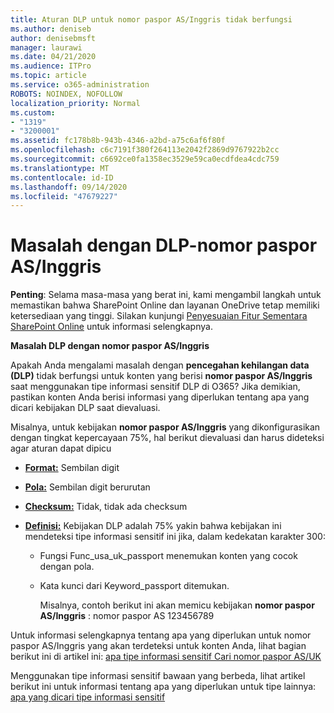 ```yaml
---
title: Aturan DLP untuk nomor paspor AS/Inggris tidak berfungsi
ms.author: deniseb
author: denisebmsft
manager: laurawi
ms.date: 04/21/2020
ms.audience: ITPro
ms.topic: article
ms.service: o365-administration
ROBOTS: NOINDEX, NOFOLLOW
localization_priority: Normal
ms.custom:
- "1319"
- "3200001"
ms.assetid: fc178b8b-943b-4346-a2bd-a75c6af6f80f
ms.openlocfilehash: c6c7191f380f264113e2042f2869d9767922b2cc
ms.sourcegitcommit: c6692ce0fa1358ec3529e59ca0ecdfdea4cdc759
ms.translationtype: MT
ms.contentlocale: id-ID
ms.lasthandoff: 09/14/2020
ms.locfileid: "47679227"
---
```

# <a name="problems-with-dlp---usuk-passport-numbers"></a>Masalah dengan DLP-nomor paspor AS/Inggris

**Penting**: Selama masa-masa yang berat ini, kami mengambil langkah untuk memastikan bahwa SharePoint Online dan layanan OneDrive tetap memiliki ketersediaan yang tinggi. Silakan kunjungi [Penyesuaian Fitur Sementara SharePoint Online](https://aka.ms/ODSPAdjustments) untuk informasi selengkapnya.

**Masalah DLP dengan nomor paspor AS/Inggris**

Apakah Anda mengalami masalah dengan **pencegahan kehilangan data (DLP)** tidak berfungsi untuk konten yang berisi **nomor paspor AS/Inggris** saat menggunakan tipe informasi sensitif DLP di O365? Jika demikian, pastikan konten Anda berisi informasi yang diperlukan tentang apa yang dicari kebijakan DLP saat dievaluasi.
  
Misalnya, untuk kebijakan **nomor paspor AS/Inggris** yang dikonfigurasikan dengan tingkat kepercayaan 75%, hal berikut dievaluasi dan harus dideteksi agar aturan dapat dipicu
  
- **[Format:](https://docs.microsoft.com/microsoft-365/compliance/sensitive-information-type-entity-definitions#format-77)** Sembilan digit

- **[Pola:](https://docs.microsoft.com/microsoft-365/compliance/sensitive-information-type-entity-definitions#pattern-77)** Sembilan digit berurutan

- **[Checksum:](https://docs.microsoft.com/microsoft-365/compliance/sensitive-information-type-entity-definitions#checksum-76)** Tidak, tidak ada checksum

- **[Definisi:](https://docs.microsoft.com/microsoft-365/compliance/sensitive-information-type-entity-definitions#definition-77)** Kebijakan DLP adalah 75% yakin bahwa kebijakan ini mendeteksi tipe informasi sensitif ini jika, dalam kedekatan karakter 300:

  - Fungsi Func_usa_uk_passport menemukan konten yang cocok dengan pola.

  - Kata kunci dari Keyword_passport ditemukan.

    Misalnya, contoh berikut ini akan memicu kebijakan **nomor paspor AS/Inggris** : nomor paspor AS 123456789

Untuk informasi selengkapnya tentang apa yang diperlukan untuk nomor paspor AS/Inggris yang akan terdeteksi untuk konten Anda, lihat bagian berikut ini di artikel ini: [apa tipe informasi sensitif Cari nomor paspor AS/UK](https://docs.microsoft.com/microsoft-365/compliance/sensitive-information-type-entity-definitions#us--uk-passport-number)
  
Menggunakan tipe informasi sensitif bawaan yang berbeda, lihat artikel berikut ini untuk informasi tentang apa yang diperlukan untuk tipe lainnya: [apa yang dicari tipe informasi sensitif](https://docs.microsoft.com/microsoft-365/compliance/sensitive-information-type-entity-definitions)
  